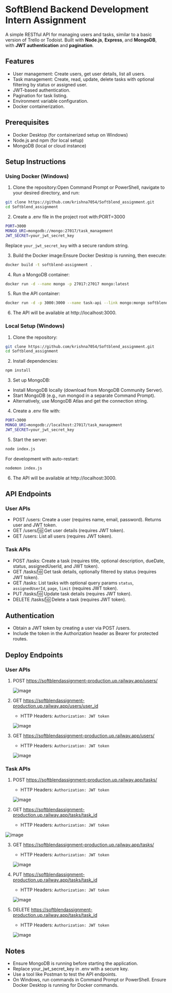 # SoftBlend Backend Development Intern Assignment 

A simple RESTful API for managing users and tasks, similar to a basic version of Trello or Todoist. Built with **Node.js**, **Express**, and **MongoDB**, with **JWT authentication** and **pagination**.

## Features

- User management: Create users, get user details, list all users.
- Task management: Create, read, update, delete tasks with optional filtering by status or assigned user.
- JWT-based authentication.
- Pagination for task listing.
- Environment variable configuration.
- Docker containerization.

## Prerequisites

- Docker Desktop (for containerized setup on Windows)
- Node.js and npm (for local setup)
- MongoDB (local or cloud instance)

## Setup Instructions

### Using Docker (Windows)

1. Clone the repository:Open Command Prompt or PowerShell, navigate to your desired directory, and run:
```bash
git clone https://github.com/krishna7054/Softblend_assignment.git
cd Softblend_assignment
```

2. Create a .env file in the project root with:PORT=3000
```bash
PORT=3000
MONGO_URI=mongodb://mongo:27017/task_management
JWT_SECRET=your_jwt_secret_key
```
Replace `your_jwt_secret_key` with a secure random string.

3. Build the Docker image:Ensure Docker Desktop is running, then execute:
```bash
docker build -t softblend-assignment .
```

4. Run a MongoDB container:
```bash
docker run -d --name mongo -p 27017:27017 mongo:latest
```

5. Run the API container:
```bash
docker run -d -p 3000:3000 --name task-api --link mongo:mongo softblend-assignment
```

6. The API will be available at http://localhost:3000.

### Local Setup (Windows)

1. Clone the repository:
```bash
git clone https://github.com/krishna7054/Softblend_assignment.git
cd Softblend_assignment
```

2. Install dependencies:
```bash
npm install
```

3. Set up MongoDB:
- Install MongoDB locally (download from MongoDB Community Server).
- Start MongoDB (e.g., run mongod in a separate Command Prompt).
- Alternatively, use MongoDB Atlas and get the connection string.

4. Create a .env file with:
```bash
PORT=3000
MONGO_URI=mongodb://localhost:27017/task_management
JWT_SECRET=your_jwt_secret_key
```

5. Start the server:
```bash
node index.js
```

For development with auto-restart:
```bash
nodemon index.js
```

6. The API will be available at http://localhost:3000.

## API Endpoints

### User APIs

- POST /users: Create a user (requires name, email, password). Returns user and JWT token.
- GET /users/:id: Get user details (requires JWT token).
- GET /users: List all users (requires JWT token).

### Task APIs

- POST /tasks: Create a task (requires title, optional description, dueDate, status, assignedUserId, and JWT token).
- GET /tasks/:id: Get task details, optionally filtered by status (requires JWT token).
- GET /tasks: List tasks with optional query params `status`, `assignedUserId`, `page`, `limit` (requires JWT token).
- PUT /tasks/:id: Update task details (requires JWT token).
- DELETE /tasks/:id: Delete a task (requires JWT token).

## Authentication

- Obtain a JWT token by creating a user via POST /users.
- Include the token in the Authorization header as Bearer <token> for protected routes.

## Deploy Endpoints

### User APIs

1. POST https://softblendassignment-production.up.railway.app/users/

   ![image](https://github.com/user-attachments/assets/f41a2614-8b7b-41e9-83e6-d71bf652a1cd)

2. GET https://softblendassignment-production.up.railway.app/users/user_id
    - HTTP Headers: `Authorization: JWT token`
     
   ![image](https://github.com/user-attachments/assets/4773b302-3601-42a4-a22f-374c7d42ed80)

4. GET https://softblendassignment-production.up.railway.app/users/
    - HTTP Headers: `Authorization: JWT token`
      
   ![image](https://github.com/user-attachments/assets/786c8183-3629-4d5a-bead-0ef7b91b7640)
   

### Task APIs

1. POST https://softblendassignment-production.up.railway.app/tasks/
    - HTTP Headers: `Authorization: JWT token`
      
   ![image](https://github.com/user-attachments/assets/6ed37639-ab61-411c-8e38-fec1a7a114e3)

2. GET https://softblendassignment-production.up.railway.app/tasks/task_id
    - HTTP Headers: `Authorization: JWT token`
      
  ![image](https://github.com/user-attachments/assets/e2300121-d22f-4e8c-be55-06a7d27945ef)

3. GET https://softblendassignment-production.up.railway.app/tasks/
    - HTTP Headers: `Authorization: JWT token`
      
   ![image](https://github.com/user-attachments/assets/045e2f71-edc6-4bd0-9c3a-49893ba6264f)

4. PUT https://softblendassignment-production.up.railway.app/tasks/task_id
    - HTTP Headers: `Authorization: JWT token`
      
   ![image](https://github.com/user-attachments/assets/6c944e5e-1dfe-4cf5-a2f5-d8d94a402961)

5. DELETE https://softblendassignment-production.up.railway.app/tasks/task_id
     - HTTP Headers: `Authorization: JWT token`
       
   ![image](https://github.com/user-attachments/assets/fd3e2787-27a2-4345-b662-2ce5a4eac4e0)


## Notes
- Ensure MongoDB is running before starting the application.
- Replace your_jwt_secret_key in .env with a secure key.
- Use a tool like Postman to test the API endpoints.
- On Windows, run commands in Command Prompt or PowerShell. Ensure Docker Desktop is running for Docker commands.

